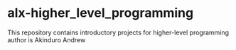 # alx-higher_level_programming
This repository contains introductory projects for higher-level programming
author is Akinduro Andrew 
